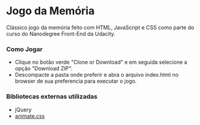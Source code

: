 # Jogo da Memória

Clássico jogo da memória feito com HTML, JavaScript e CSS como parte do curso do Nanodegree Front-End da Udacity.

### Como Jogar

* Clique no botão verde "Clone or Download" e em seguida selecione a opção "Download ZIP".
* Descompacte a pasta onde preferir e abra o arquivo index.html no browser de sua preferencia para executar o jogo. 

### Bibliotecas externas utilizadas

* jQuery
* [animate.css](https://github.com/daneden/animate.css)
